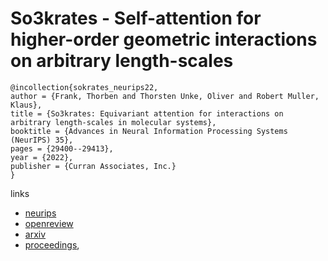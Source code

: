 # So3krates - Self-attention for higher-order geometric interactions on arbitrary length-scales

```
@incollection{sokrates_neurips22,
author = {Frank, Thorben and Thorsten Unke, Oliver and Robert Muller, Klaus},
title = {So3krates: Equivariant attention for interactions on arbitrary length-scales in molecular systems},
booktitle = {Advances in Neural Information Processing Systems (NeurIPS) 35},
pages = {29400--29413},
year = {2022},
publisher = {Curran Associates, Inc.}
}
```

links
- [neurips](https://nips.cc/Conferences/2022/Schedule?showEvent=53570)
- [openreview](https://openreview.net/forum?id=tlUnxtAmcJq)
- [arxiv](https://arxiv.org/abs/2205.14276)
- [proceedings](https://papers.nips.cc//paper_files/paper/2022/hash/bcf4ca90a8d405201d29dd47d75ac896-Abstract-Conference.html),

